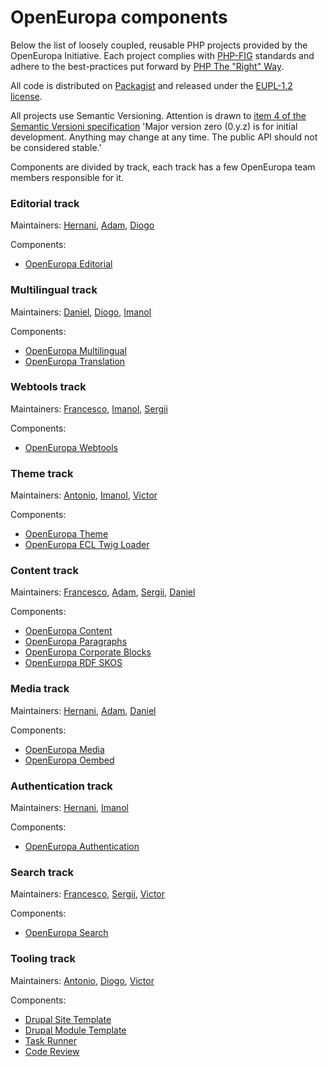 # OpenEuropa components

Below the list of loosely coupled, reusable PHP projects provided by the OpenEuropa Initiative.
Each project complies with [PHP-FIG][1] standards and adhere to the best-practices put forward by [PHP The "Right" Way][2].

All code is distributed on [Packagist][3] and released under the [EUPL-1.2 license][4].

All projects use Semantic Versioning. Attention is drawn to [item 4 of the Semantic Versioni specification](https://semver.org/#spec-item-4)
'Major version zero (0.y.z) is for initial development. Anything may change at any time. The public API should not be considered stable.'

Components are divided by track, each track has a few OpenEuropa team members responsible for it.

### Editorial track

Maintainers: [Hernani](https://github.com/hernani), [Adam](https://github.com/nagyad), [Diogo](https://github.com/dxvargas)
  
Components:
- [OpenEuropa Editorial](https://github.com/openeuropa/oe_editorial)

### Multilingual track

Maintainers: [Daniel](https://github.com/upchuk), [Diogo](https://github.com/dxvargas), [Imanol](https://github.com/imanoleguskiza)

Components:
- [OpenEuropa Multilingual](https://github.com/openeuropa/oe_multilingual)
- [OpenEuropa Translation](https://github.com/openeuropa/oe_translation)

### Webtools track

Maintainers: [Francesco](https://github.com/brummbar), [Imanol](https://github.com/imanoleguskiza), [Sergii](https://github.com/sergepavle)

Components:
- [OpenEuropa Webtools](https://github.com/openeuropa/oe_webtools)

### Theme track

Maintainers: [Antonio](https://github.com/ademarco), [Imanol](https://github.com/imanoleguskiza), [Victor](https://github.com/voidtek)

Components:
- [OpenEuropa Theme](https://github.com/openeuropa/oe_theme)
- [OpenEuropa ECL Twig Loader](https://github.com/openeuropa/ecl-twig-loader)

### Content track

Maintainers: [Francesco](https://github.com/brummbar), [Adam](https://github.com/nagyad), [Sergii](https://github.com/sergepavle), [Daniel](https://github.com/upchuk)

Components:
- [OpenEuropa Content](https://github.com/openeuropa/oe_content)
- [OpenEuropa Paragraphs](https://github.com/openeuropa/oe_paragraphs)
- [OpenEuropa Corporate Blocks](https://github.com/openeuropa/oe_corporate_blocks)
- [OpenEuropa RDF SKOS](https://github.com/openeuropa/rdf_skos)

### Media track

Maintainers: [Hernani](https://github.com/hernani), [Adam](https://github.com/nagyad), [Daniel](https://github.com/upchuk)

Components:
- [OpenEuropa Media](https://github.com/openeuropa/oe_media)
- [OpenEuropa Oembed](https://github.com/openeuropa/oe_oembed)

### Authentication track

Maintainers: [Hernani](https://github.com/hernani), [Imanol](https://github.com/imanoleguskiza)

Components:
- [OpenEuropa Authentication](https://github.com/openeuropa/oe_authentication)

### Search track

Maintainers: [Francesco](https://github.com/brummbar), [Sergii](https://github.com/sergepavle), [Victor](https://github.com/voidtek)

Components:
- [OpenEuropa Search](https://github.com/openeuropa/oe_search)

### Tooling track

Maintainers: [Antonio](https://github.com/ademarco), [Diogo](https://github.com/dxvargas), [Victor](https://github.com/voidtek)

Components:
- [Drupal Site Template](https://github.com/openeuropa/drupal-site-template)
- [Drupal Module Template](https://github.com/openeuropa/drupal-module-template)
- [Task Runner](https://github.com/openeuropa/task-runner)
- [Code Review](https://github.com/openeuropa/code-review)


[1]: http://www.php-fig.org
[2]: http://www.phptherightway.com
[3]: https://packagist.org/packages/openeuropa/
[4]: https://joinup.ec.europa.eu/page/eupl-text-11-12
